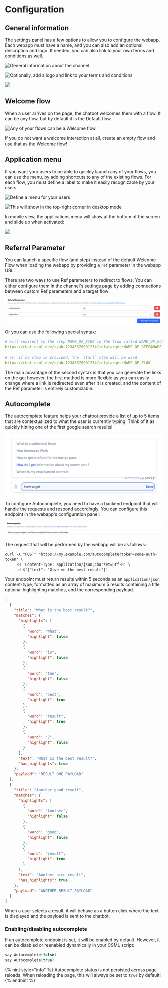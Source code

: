 # Configuration

## General information

The settings panel has a few options to allow you to configure the webapp. Each webapp must have a name, and you can also add an optional description and logo. If needed, you can also link to your own terms and conditions as well.

![General information about the channel](../../.gitbook/assets/capture-de-cran-2020-04-12-22.31.24.png)

![Optionally, add a logo and link to your terms and conditions](../../.gitbook/assets/capture-de-cran-2020-04-12-22.31.33.png)

![](../../.gitbook/assets/capture-de-cran-2020-04-12-22.35.06.png)

## Welcome flow

When a user arrives on the page, the chatbot welcomes them with a flow. It can be any flow, but by default it is the Default flow.

![Any of your flows can be a Welcome flow](../../.gitbook/assets/capture-de-cran-2020-04-12-22.38.49.png)

If you do not want a welcome interaction at all, create an empty flow and use that as the Welcome flow!

## Application menu

If you want your users to be able to quickly launch any of your flows, you can use the menu, by adding shortcuts to any of the existing flows. For each flow, you must define a label to make it easily recognizable by your users.

![Define a menu for your users](../../.gitbook/assets/capture-de-cran-2020-04-12-22.38.36.png)

![This will show in the top-right corner in desktop mode ](../../.gitbook/assets/capture-de-cran-2020-04-12-22.41.02.png)

In mobile view, the applications menu will show at the bottom of the screen and slide up when activated:

![](../../.gitbook/assets/capture-de-cran-2020-04-12-22.44.00.png)

## Referral Parameter

You can launch a specific flow (and step) instead of the default Welcome Flow when loading the webapp by providing a `ref` parameter in the webapp URL.

There are two ways to use Ref parameters to redirect to flows. You can either configure them in the channel's settings page by adding connections between custom Ref parameters and a target flow:

![](<../../.gitbook/assets/image (122) (1) (1).png>)

Or you can use the following special syntax:

```yaml
# will redirect to the step NAME_OF_STEP in the flow called NAME_OF_FLOW
https://chat.csml.dev/s/abc12345678901234?ref=target:NAME_OF_STEP@NAME_OF_FLOW

# or, if no step is provided, the `start` step will be used
https://chat.csml.dev/s/abc12345678901234?ref=target:NAME_OF_FLOW
```

The main advantage of the second syntax is that you can generate the links on the go; however, the first method is more flexible as you can easily change where a link is redirected even after it is created, and the content of the Ref parameter is entirely customizable.

## Autocomplete

The autocomplete feature helps your chatbot provide a list of up to 5 items that are contextualized to what the user is currently typing. Think of it as quickly hitting one of the first google search results!

![](<../../.gitbook/assets/image (122) (1).png>)

To configure Autocomplete, you need to have a backend endpoint that will handle the requests and respond accordingly. You can configure this endpoint in the webapp's configuration panel:

![](<../../.gitbook/assets/image (121) (1).png>)

The request that will be performed by the webapp will be as follows:

```
curl -X "POST" "https://my.example.com/autocomplete?token=some-auth-token" \
     -H 'Content-Type: application/json;charset=utf-8' \
     -d $'{"text": "Give me the best result"}'
```

Your endpoint must return results within 5 seconds as an `application/json` content-type, formatted as an array of maximum 5 results containing a title, optional highlighting matches, and the corresponding payload.&#x20;

```json
[
  {
    "title": "What is the best result?",
    "matches": {
      "highlights": [
        {
          "word": "What",
          "highlight": false
        },
        {
          "word": "is",
          "highlight": false
        },
        {
          "word": "the",
          "highlight": false
        },
        {
          "word": "best",
          "highlight": true
        },
        {
          "word": "result",
          "highlight": true
        },
        {
          "word": "?",
          "highlight": false
        }
      ],
      "text": "What is the best result?",
      "has_highlights": true
    },
    "payload": "RESULT_ONE_PAYLOAD"
  },
  {
    "title": "Another good result",
    "matches": {
      "highlights": [
        {
          "word": "Another",
          "highlight": false
        },
        {
          "word": "good",
          "highlight": false
        },
        {
          "word": "result",
          "highlight": true
        }
      ],
      "text": "Another nice result",
      "has_highlights": true
    },
    "payload": "ANOTHER_RESULT_PAYLOAD"
  }
]
```

When a user selects a result, it will behave as a button click where the text is displayed and the payload is sent to the chatbot.

### Enabling/disabling autocomplete

If an autocomplete endpoint is set, it will be enabled by default. However, it can be disabled or reenabled dynamically in your CSML script:

```cpp
say Autocomplete(false)
say Autocomplete(true)
```

{% hint style="info" %}
Autocomplete status is not persisted across page reloads. When reloading the page, this will always be set to `true` by default!
{% endhint %}
